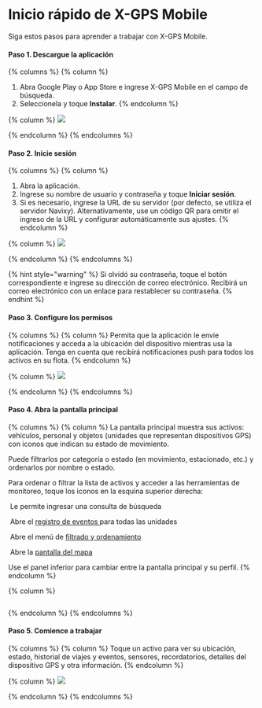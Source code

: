 # Inicio rápido de X-GPS Mobile

Siga estos pasos para aprender a trabajar con X-GPS Mobile.

#### Paso 1. Descargue la aplicación

{% columns %}
{% column %}
1. Abra Google Play o App Store e ingrese X-GPS Mobile en el campo de búsqueda.
2. Seleccionela y toque **Instalar**.
{% endcolumn %}

{% column %}
![](../../../gua-del-usuario/aplicaciones-mviles-x-gps/x-gps-mobile/attachments/085a0e2db57f4cfe90e00ed1d438c7b5.png)


{% endcolumn %}
{% endcolumns %}

#### Paso 2. Inicie sesión

{% columns %}
{% column %}
1. Abra la aplicación.
2. Ingrese su nombre de usuario y contraseña y toque **Iniciar sesión**.
3. Si es necesario, ingrese la URL de su servidor (por defecto, se utiliza el servidor Navixy). Alternativamente, use un código QR para omitir el ingreso de la URL y configurar automáticamente sus ajustes.
{% endcolumn %}

{% column %}
![](../../../gua-del-usuario/aplicaciones-mviles-x-gps/x-gps-mobile/attachments/cf79e0d1f1894b81a47c90b4f5c49ef2.jpg)


{% endcolumn %}
{% endcolumns %}

{% hint style="warning" %}
Si olvidó su contraseña, toque el botón correspondiente e ingrese su dirección de correo electrónico. Recibirá un correo electrónico con un enlace para restablecer su contraseña.
{% endhint %}

#### Paso 3. Configure los permisos

{% columns %}
{% column %}
Permita que la aplicación le envíe notificaciones y acceda a la ubicación del dispositivo mientras usa la aplicación. Tenga en cuenta que recibirá notificaciones push para todos los activos en su flota.
{% endcolumn %}

{% column %}
![](../../../gua-del-usuario/aplicaciones-mviles-x-gps/x-gps-mobile/attachments/1d3626419dc1462b928e9d36943e2f6c.jpg)


{% endcolumn %}
{% endcolumns %}

#### Paso 4. Abra la pantalla principal

{% columns %}
{% column %}
La pantalla principal muestra sus activos: vehículos, personal y objetos (unidades que representan dispositivos GPS) con iconos que indican su estado de movimiento.

Puede filtrarlos por categoría o estado (en movimiento, estacionado, etc.) y ordenarlos por nombre o estado.

Para ordenar o filtrar la lista de activos y acceder a las herramientas de monitoreo, toque los iconos en la esquina superior derecha:

<img src="../../../gua-del-usuario/aplicaciones-mviles-x-gps/x-gps-mobile/attachments/9f2a1382af464cbfabcc548f9538fb2c.png" alt="" data-size="line"> Le permite ingresar una consulta de búsqueda

&#x20;<img src="../../../gua-del-usuario/aplicaciones-mviles-x-gps/x-gps-mobile/attachments/9525c65e012b446db6a14a2c9641afeb.png" alt="" data-size="line"> Abre el [registro de eventos ](https://squaregps.atlassian.net/wiki/spaces/~7120201a6252f8d34242e3bdb7409b5d34d953/pages/3182821465/new+Assets+list#events-list)para todas las unidades

&#x20;<img src="../../../gua-del-usuario/aplicaciones-mviles-x-gps/x-gps-mobile/attachments/68d1b5b0d4934fedbda3dd9bd87d5ba1.png" alt="" data-size="line"> Abre el menú de [filtrado y ordenamiento](https://squaregps.atlassian.net/wiki/spaces/USERDOCSOLD/pages/3235676161/Assets+list#sorting-and-filtering)

&#x20;<img src="../../../gua-del-usuario/aplicaciones-mviles-x-gps/x-gps-mobile/attachments/540d0aadee34459daf0020dffa6341d2.png" alt="" data-size="line"> Abre la [pantalla del mapa](https://squaregps.atlassian.net/wiki/spaces/USERDOCSOLD/pages/3235676161/Assets+list#map-fullscreen)

Use el panel inferior para cambiar entre la pantalla principal y su perfil.
{% endcolumn %}

{% column %}
<figure><img src="../../../.gitbook/assets/image (19).png" alt=""><figcaption></figcaption></figure>
{% endcolumn %}
{% endcolumns %}

#### Paso 5. Comience a trabajar

{% columns %}
{% column %}
Toque un activo para ver su ubicación, estado, historial de viajes y eventos, sensores, recordatorios, detalles del dispositivo GPS y otra información.
{% endcolumn %}

{% column %}
![](../../../gua-del-usuario/aplicaciones-mviles-x-gps/x-gps-mobile/attachments/068236bb45e846ccb44a5724c7b09e3f.png)


{% endcolumn %}
{% endcolumns %}
